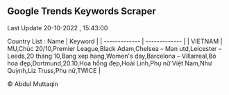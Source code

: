 

## Google Trends Keywords Scraper 
 
Last Update 20-10-2022 , 15:43:00

Country List :
 Name  | Keyword |
| ------------- | ------------- |
| VIETNAM | MU,Chúc 20/10,Premier League,Black Adam,Chelsea – Man utd,Leicester – Leeds,20 tháng 10,Bang xep hang,Women's day,Barcelona – Villarreal,Bó hoa đẹp,Dortmund,20.10,Hoa hồng đẹp,Hoài Linh,Phụ nữ Việt Nam,Như Quỳnh,Liz Truss,Phụ nữ,TWICE |



© Abdul Muttaqin 
